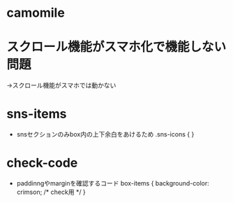 # camomile

# スクロール機能がスマホ化で機能しない問題
→スクロール機能がスマホでは動かない

# sns-items 
* snsセクションのみbox内の上下余白をあけるため
.sns-icons {
}

# check-code
* paddinngやmarginを確認するコード
box-items {
  background-color: crimson; /* check用 */
}

